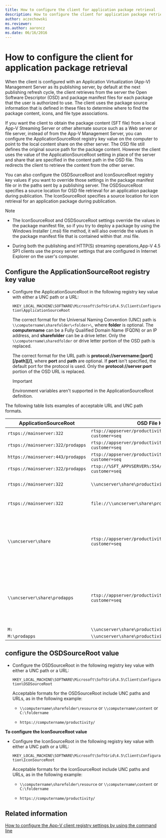 ```yaml
---
title: How to configure the client for application package retrieval
description: How to configure the client for application package retrieval.
author: aczechowski
ms.reviewer:
ms.author: aaroncz
ms.date: 06/16/2016
---
```


# How to configure the client for application package retrieval

When the client is configured with an Application Virtualization (App-V) Management Server as its publishing server, by default at the next publishing refresh cycle, the client retrieves from the server the Open Software Descriptor (OSD) and package manifest files for each package that the user is authorized to use. The client uses the package source information that is defined in these files to determine where to find the package content, icons, and file type associations.

If you want the client to obtain the package content (SFT file) from a local App-V Streaming Server or other alternate source such as a Web server or file server, instead of from the App-V Management Server, you can configure the ApplicationSourceRoot registry key value on the computer to point to the local content share on the other server. The OSD file still defines the original source path for the package content. However the client uses the value of the ApplicationSourceRoot setting in place of the server and share that are specified in the content path in the OSD file. This redirects the client to retrieve the content from the other server.

You can also configure the OSDSourceRoot and IconSourceRoot registry key values if you want to override those settings in the package manifest file or in the paths sent by a publishing server. The OSDSourceRoot specifies a source location for OSD file retrieval for an application package during publication. The IconSourceRoot specifies a source location for icon retrieval for an application package during publication.

> [!NOTE]
>
> - The IconSourceRoot and OSDSourceRoot settings override the values in the package manifest file, so if you try to deploy a package by using the Windows Installer (.msi) file method, it will also override the values in the package manifest file that is contained within that .msi file.
>
> - During both the publishing and HTTP(S) streaming operations,App-V 4.5 SP1 clients use the proxy server settings that are configured in Internet Explorer on the user's computer.

## Configure the ApplicationSourceRoot registry key value

- Configure the ApplicationSourceRoot in the following registry key value with either a UNC path or a URL:

    `HKEY_LOCAL_MACHINE\SOFTWARE\Microsoft\SoftGrid\4.5\Client\Configuration\ApplicationSourceRoot`

    The correct format for the Universal Naming Convention (UNC) path is `\\computername\sharefolder\<folder>\`, where **folder** is optional. The **computername** can be a Fully Qualified Domain Name (FQDN) or an IP address, and **sharefolder** can be a drive letter. Only the `\\computername\sharedfolder` or drive letter portion of the OSD path is replaced.

    The correct format for the URL path is **protocol://servername:\[port\]\[/path\]\[/\]**, where **port** and **path** are optional. If **port** isn't specified, the default port for the protocol is used. Only the **protocol://server:port** portion of the OSD URL is replaced.

    > [!IMPORTANT]
    > Environment variables aren't supported in the ApplicationSourceRoot definition.

The following table lists examples of acceptable URL and UNC path formats.

| ApplicationSourceRoot | OSD File HREF Path | Result | Comments |
|--|--|--|--|
| `rtsps://mainserver:322` | `rtsp://appserver/productivity/office2k3.sft?customer=seq` | `rtsps://mainserver:322/productivity/office2k3.sft?customer=seq` |  |
| `rtsps://mainserver:322/prodapps` | `rtsp://appserver/productivity/office2k3.sft?customer=seq` | `rtsps://mainserver:322/prodapps/productivity/office2k3.sft?customer=seq` |  |
| `https://mainserver:443/prodapps` | `rtsp://appserver/productivity/office2k3.sft?customer=seq` | `https://mainserver:443/prodapps/productivity/office2k3.sft?customer=seq` |  |
| `rtsps://mainserver:322/prodapps` | `rtsp://%SFT_APPVSERVER%:554/productivity/office2k3.sft?customer=seq` | `rtsps://mainserver:322/prodapps/productivity/office2k3.sft?customer=seq` |  |
| `rtsps://mainserver:322` | `\\uncserver\share\productivity\office2k3.sft` | `rtsps://mainserver:322/productivity/office2k3.sft` | `\` converted to `/` |
| `rtsps://mainserver:322` | `file://\\uncserver\share\productivity\office2k3.sft` | `rtsps://mainserver:322/productivity/office2k3.sft` | `\` converted to `/` |
| `\\uncserver\share` | `rtsp://appserver/productivity/office2k3.sft?customer=seq` | `\\uncserver\share\productivity\office2k3.sft` | `/` converted to `\` and parameter dropped when converting to UNC path |
| `\\uncserver\share\prodapps` | `rtsp://appserver/productivity/office2k3.sft?customer=seq` | `\\uncserver\share\prodapps\productivity/office2k3.sft` | `/` converted to `\` and parameter dropped when converting to UNC path |
| `M:` | `\\uncserver\share\productivity\office2k3.sft` | `M:\productivity\office2k3.sft` |  |
| `M:\prodapps` | `\\uncserver\share\productivity\office2k3.sft` | `M:\prodapps\productivity/office2k3.sft` |  |

## configure the OSDSourceRoot value

-   Configure the OSDSourceRoot in the following registry key value with either a UNC path or a URL:

    `HKEY_LOCAL_MACHINE\SOFTWARE\Microsoft\SoftGrid\4.5\Client\Configuration\OSDSourceRoot`

    Acceptable formats for the OSDSourceRoot include UNC paths and URLs, as in the following example:

    - `\\computername\sharefolder\resource` or `\\computername\content` or `C:\foldername`

    - `https://computername/productivity/`

**To configure the IconSourceRoot value**

-   Configure the IconSourceRoot in the following registry key value with either a UNC path or a URL:

    `HKEY_LOCAL_MACHINE\SOFTWARE\Microsoft\SoftGrid\4.5\Client\Configuration\IconSourceRoot`

    Acceptable formats for the IconSourceRoot include UNC paths and URLs, as in the following example:

    - `\\computername\sharefolder\resource` or `\\computername\content` or `C:\foldername`

    - `https://computername/productivity/`

## Related information

[How to configure the App-V client registry settings by using the command line](how-to-configure-the-app-v-client-registry-settings-by-using-the-command-line.md)

